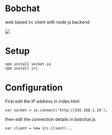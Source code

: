 Bobchat
=======

web based irc client with node js backend

![](https://raw.github.com/rretzbach/BobChat/master/screenshot.png)

Setup
=====

    npm install socket.io
    npm install irc

Configuration
=============

First edit the IP address in index.html

    var socket = io.connect('http://192.168.1.29');
    
then edit the connection details in bobchat.js

    var client = new irc.Client(...
